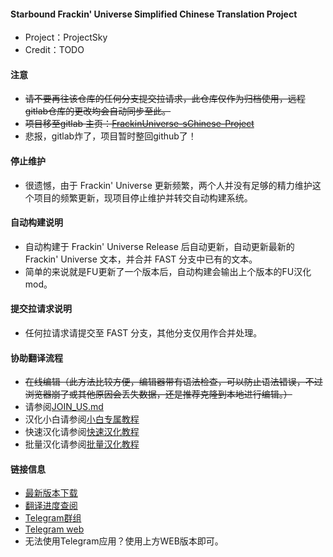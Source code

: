 #### Starbound Frackin' Universe Simplified Chinese Translation Project

* Project：ProjectSky
* Credit：TODO

#### 注意

* ~~请不要再往该仓库的任何分支提交拉请求，此仓库仅作为归档使用，远程gitlab仓库的更改均会自动同步至此。~~
* ~~项目移至gitlab 主页：[FrackinUniverse-sChinese-Project](https://gitlab.imsky.cc/ProjectSky-Translation-Team/FrackinUniverse-sChinese-Project)~~
* 悲报，gitlab炸了，项目暂时整回github了！

#### 停止维护

* 很遗憾，由于 Frackin' Universe 更新频繁，两个人并没有足够的精力维护这个项目的频繁更新，现项目停止维护并转交自动构建系统。

#### 自动构建说明

* 自动构建于 Frackin' Universe Release 后自动更新，自动更新最新的 Frackin' Universe 文本，并合并 FAST 分支中已有的文本。
* 简单的来说就是FU更新了一个版本后，自动构建会输出上个版本的FU汉化mod。

#### 提交拉请求说明

* 任何拉请求请提交至 FAST 分支，其他分支仅用作合并处理。

#### 协助翻译流程

* ~~在线编辑（此方法比较方便，编辑器带有语法检查，可以防止语法错误，不过浏览器崩了或其他原因会丢失数据，还是推荐克隆到本地进行编辑。）~~
* 请参阅[JOIN_US.md](https://github.com/ProjectSky/FrackinUniverse-sChinese-Project/blob/FAST/documents/JOIN_US.md)
* 汉化小白请参阅[小白专属教程](https://github.com/ProjectSky/FrackinUniverse-sChinese-Project/blob/FAST/documents/JOIN_US_FRASHMAN.md)
* 快速汉化请参阅[快速汉化教程](https://github.com/ChenJunsen/StarboundAutoTranslator)
* 批量汉化请参阅[批量汉化教程](https://github.com/ChenJunsen/starbound_auto_transalator_advanced)

#### 链接信息

* [最新版本下载](https://github.com/ProjectSky/FrackinUniverse-sChinese-Project/releases)
* [翻译进度查阅](https://projectsky.github.io/FrackinUniverse-sChinese)
* [Telegram群组](https://t.me/joinchat/DR0AV0kjlPgEmltSqwr12Q)
* [Telegram web](https://projectsky.github.io/telegram)
* 无法使用Telegram应用？使用上方WEB版本即可。
